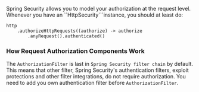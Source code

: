 Spring Security allows you to model your authorization at the request level. Whenever you have an ``HttpSecurity```instance, you should at least do:
```
http
    .authorizeHttpRequests((authorize) -> authorize
        .anyRequest().authenticated()
```

### How Request Authorization Components Work
The ``AuthorizationFilter`` is last in ``Spring Security filter chain`` by default. 
This means that other filter,  Spring Security's authentication filters, exploit protections and other filter integrations,
do not require authorization. You need to add you own authentication filter before ``AuthorizationFilter``. 
